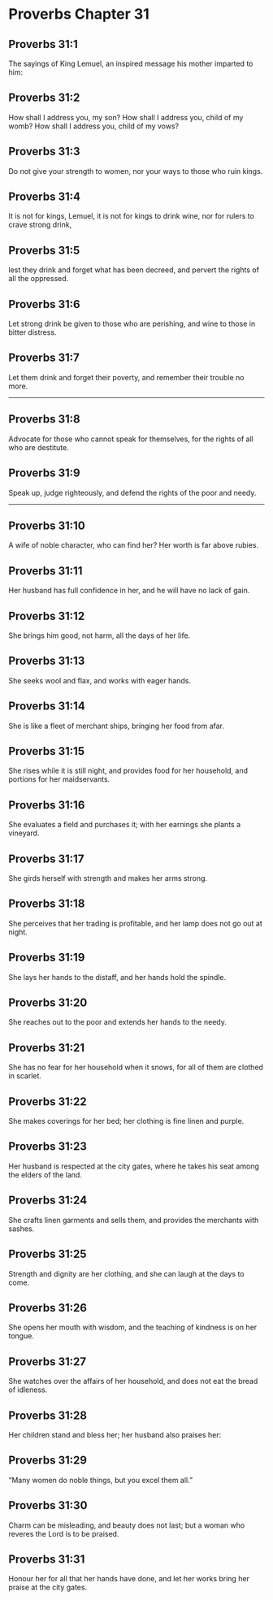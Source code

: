 # Proverbs Chapter 31

## Proverbs 31:1

The sayings of King Lemuel, an inspired message his mother imparted to him:

## Proverbs 31:2

How shall I address you, my son? How shall I address you, child of my womb? How shall I address you, child of my vows?

## Proverbs 31:3

Do not give your strength to women, nor your ways to those who ruin kings.

## Proverbs 31:4

It is not for kings, Lemuel, it is not for kings to drink wine, nor for rulers to crave strong drink,

## Proverbs 31:5

lest they drink and forget what has been decreed, and pervert the rights of all the oppressed.

## Proverbs 31:6

Let strong drink be given to those who are perishing, and wine to those in bitter distress.

## Proverbs 31:7

Let them drink and forget their poverty, and remember their trouble no more.

---

## Proverbs 31:8

Advocate for those who cannot speak for themselves, for the rights of all who are destitute.

## Proverbs 31:9

Speak up, judge righteously, and defend the rights of the poor and needy.

---

## Proverbs 31:10

A wife of noble character, who can find her? Her worth is far above rubies.

## Proverbs 31:11

Her husband has full confidence in her, and he will have no lack of gain.

## Proverbs 31:12

She brings him good, not harm, all the days of her life.

## Proverbs 31:13

She seeks wool and flax, and works with eager hands.

## Proverbs 31:14

She is like a fleet of merchant ships, bringing her food from afar.

## Proverbs 31:15

She rises while it is still night, and provides food for her household, and portions for her maidservants.

## Proverbs 31:16

She evaluates a field and purchases it; with her earnings she plants a vineyard.

## Proverbs 31:17

She girds herself with strength and makes her arms strong.

## Proverbs 31:18

She perceives that her trading is profitable, and her lamp does not go out at night.

## Proverbs 31:19

She lays her hands to the distaff, and her hands hold the spindle.

## Proverbs 31:20

She reaches out to the poor and extends her hands to the needy.

## Proverbs 31:21

She has no fear for her household when it snows, for all of them are clothed in scarlet.

## Proverbs 31:22

She makes coverings for her bed; her clothing is fine linen and purple.

## Proverbs 31:23

Her husband is respected at the city gates, where he takes his seat among the elders of the land.

## Proverbs 31:24

She crafts linen garments and sells them, and provides the merchants with sashes.

## Proverbs 31:25

Strength and dignity are her clothing, and she can laugh at the days to come.

## Proverbs 31:26

She opens her mouth with wisdom, and the teaching of kindness is on her tongue.

## Proverbs 31:27

She watches over the affairs of her household, and does not eat the bread of idleness.

## Proverbs 31:28

Her children stand and bless her; her husband also praises her:

## Proverbs 31:29

“Many women do noble things, but you excel them all.”

## Proverbs 31:30

Charm can be misleading, and beauty does not last; but a woman who reveres the Lord is to be praised.

## Proverbs 31:31

Honour her for all that her hands have done, and let her works bring her praise at the city gates.
